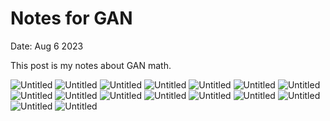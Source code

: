 
# Notes for GAN

Date: Aug 6 2023

This post is my notes about GAN math.



<img src="{{site.baseurl | prepend: site.url}}images/GANsmath_1.jpg" alt="Untitled" />
<img src="{{site.baseurl | prepend: site.url}}images/GANsmath_2.jpg" alt="Untitled" />
<img src="{{site.baseurl | prepend: site.url}}images/GANsmath_3.jpg" alt="Untitled" />
<img src="{{site.baseurl | prepend: site.url}}images/GANsmath_4.jpg" alt="Untitled" />
<img src="{{site.baseurl | prepend: site.url}}images/GANsmath_5.jpg" alt="Untitled" />
<img src="{{site.baseurl | prepend: site.url}}images/GANsmath_6.jpg" alt="Untitled" />
<img src="{{site.baseurl | prepend: site.url}}images/GANsmath_7.jpg" alt="Untitled" />
<img src="{{site.baseurl | prepend: site.url}}images/GANsmath_8.jpg" alt="Untitled" />
<img src="{{site.baseurl | prepend: site.url}}images/GANsmath_9.jpg" alt="Untitled" />
<img src="{{site.baseurl | prepend: site.url}}images/GANsmath_10.jpg" alt="Untitled" />
<img src="{{site.baseurl | prepend: site.url}}images/GANsmath_11.jpg" alt="Untitled" />
<img src="{{site.baseurl | prepend: site.url}}images/GANsmath_12.jpg" alt="Untitled" />
<img src="{{site.baseurl | prepend: site.url}}images/GANsmath_13.jpg" alt="Untitled" />
<img src="{{site.baseurl | prepend: site.url}}images/GANsmath_14.jpg" alt="Untitled" />
<img src="{{site.baseurl | prepend: site.url}}images/GANsmath_15.jpg" alt="Untitled" />
<img src="{{site.baseurl | prepend: site.url}}images/GANsmath_16.jpg" alt="Untitled" />

